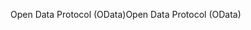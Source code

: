 <span data-ttu-id="18960-101">Open Data Protocol (OData)</span><span class="sxs-lookup"><span data-stu-id="18960-101">Open Data Protocol (OData)</span></span>